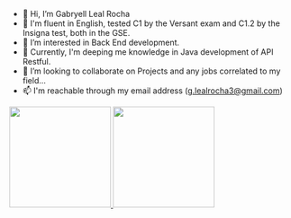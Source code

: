 - 👋 Hi, I’m Gabryell Leal Rocha
- 🥇 I'm fluent in English, tested C1 by the Versant exam and C1.2 by the Insigna test, both in the GSE.
- 👀 I’m interested in Back End development.
- 🌱 Currently, I'm deeping me knowledge in Java development of API Restful.
- 💞️ I’m looking to collaborate on Projects and any jobs correlated to my field...
- 📫 I'm reachable through my email address (g.lealrocha3@gmail.com)

<div>
<a href="https://github.com/seu-usuário-aqui">
<img loading="lazy" height="180em" src="https://github-readme-stats.vercel.app/api/top-langs/?username=glealrocha&layout=compact&langs_count=7&theme=dracula"/>
<img loading="lazy" height="180em" src="https://github-readme-stats.vercel.app/api?username=glealrocha&show_icons=true&theme=dracula&include_all_commits=true&count_private=true"/>
</div>
